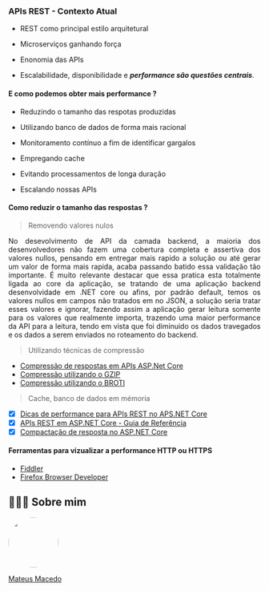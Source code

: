 ### APIs REST - Contexto Atual

- REST como principal estilo arquitetural

- Microserviços ganhando força

- Enonomia das APIs

- Escalabilidade, disponibilidade e ***performance são questões centrais***.

#### E como podemos obter mais performance ?

- Reduzindo o tamanho das respotas produzidas

- Utilizando banco de dados de forma mais racional

- Monitoramento contínuo a fim de identificar gargalos

- Empregando cache

- Evitando processamentos de longa duração

- Escalando nossas APIs

#### Como reduzir o tamanho das respostas ?

> Removendo valores nulos

<p align="justify">
  No desevolvimento de API da camada backend, a maioria dos desenvolvedores não fazem uma cobertura completa e assertiva dos valores nullos, pensando em entregar mais rapido a solução ou até gerar um valor de forma mais rapida, acaba passando batido essa validação tão importante. É muito relevante destacar que essa pratica esta totalmente ligada ao core da aplicação, se tratando de uma aplicação backend desenvolvidade em .NET core ou afins, por padrão default, temos os valores nullos em campos não tratados em no JSON, a solução seria tratar esses valores e ignorar, fazendo assim a aplicação gerar leitura somente para os valores que realmente importa, trazendo uma maior performance da API para a leitura, tendo em vista que foi diminuido os dados travegados e os dados a serem enviados no roteamento do backend.
<p>

> Utilizando técnicas de compressão
  
- [Compressão de respostas em APIs ASP.Net Core](https://imasters.com.br/dotnet/compressao-de-respostas-em-apis-asp-net-core)
- [Compressão utilizando o GZIP](https://github.com/renatogroffe/ASPNETCore2.1_Compressao-RemocaoNulls/tree/master/GZip/APIProdutos)
- [Compressão utilizando o BROTI](https://github.com/renatogroffe/ASPNETCore2.1_Compressao-RemocaoNulls/tree/master/Brotli/APIProdutos)

> Cache, banco de dados em mémoria

- [x] [Dicas de performance para APIs REST no APS.NET Core](https://renatogroffe.medium.com/dicas-de-performance-para-apis-rest-no-asp-net-core-f2f3c66042c8)
- [x] [APIs REST em ASP.NET Core - Guia de Referência](https://renatogroffe.medium.com/apis-rest-em-asp-net-core-guia-de-refer%C3%AAncia-3e542d02bfb6)
- [x] [Compactação de resposta no ASP.NET Core](https://docs.microsoft.com/pt-br/aspnet/core/performance/response-compression?view=aspnetcore-5.0) 

#### Ferramentas para vizualizar a performance HTTP ou HTTPS
- [Fiddler](https://www.telerik.com/fiddler)
- [Firefox Browser Developer](https://www.mozilla.org/firefox/developer/)

## 👨🏻‍🚀 Sobre mim
<a href="https://www.linkedin.com/in/mateus-macedo-937a32163/">
 <img style="border-radius:50%" width="100px; "src="https://avatars.githubusercontent.com/u/63172367?s=460&u=11fd26ea8a7f5663d7707d7ef254e4f8bfca1b05&v=4"/>
 <p>Mateus Macedo</p>
</a>
